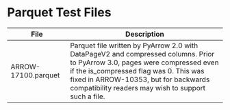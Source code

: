 <!--
  ~ Licensed to the Apache Software Foundation (ASF) under one
  ~ or more contributor license agreements.  See the NOTICE file
  ~ distributed with this work for additional information
  ~ regarding copyright ownership.  The ASF licenses this file
  ~ to you under the Apache License, Version 2.0 (the
  ~ "License"); you may not use this file except in compliance
  ~ with the License.  You may obtain a copy of the License at
  ~
  ~   http://www.apache.org/licenses/LICENSE-2.0
  ~
  ~ Unless required by applicable law or agreed to in writing,
  ~ software distributed under the License is distributed on an
  ~ "AS IS" BASIS, WITHOUT WARRANTIES OR CONDITIONS OF ANY
  ~ KIND, either express or implied.  See the License for the
  ~ specific language governing permissions and limitations
  ~ under the License.
  -->

# Parquet Test Files

| File | Description |
| --- | --- |
| ARROW-17100.parquet | Parquet file written by PyArrow 2.0 with DataPageV2 and compressed columns. Prior to PyArrow 3.0, pages were compressed even if the is_compressed flag was 0. This was fixed in ARROW-10353, but for backwards compatibility readers may wish to support such a file. |